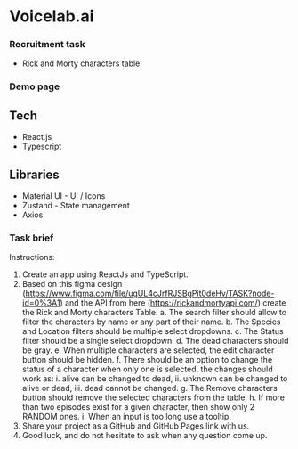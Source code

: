 # Voicelab.ai

### Recruitment task

- Rick and Morty characters table

### Demo page

## Tech

- React.js
- Typescript

## Libraries

- Material UI - UI / Icons
- Zustand - State management
- Axios

### Task brief

Instructions:

1. Create an app using ReactJs and TypeScript.
2. Based on this figma design
   (https://www.figma.com/file/ugUL4cJrfRJSBgPit0deHv/TASK?node-id=0%3A1) and
   the API from here (https://rickandmortyapi.com/) create the Rick and Morty
   characters Table.
   a. The search filter should allow to filter the characters by name or any part of
   their name.
   b. The Species and Location filters should be multiple select dropdowns.
   c. The Status filter should be a single select dropdown.
   d. The dead characters should be gray.
   e. When multiple characters are selected, the edit character button should be
   hidden.
   f. There should be an option to change the status of a character when only one
   is selected, the changes should work as:
   i. alive can be changed to dead,
   ii. unknown can be changed to alive or dead,
   iii. dead cannot be changed.
   g. The Remove characters button should remove the selected characters from
   the table.
   h. If more than two episodes exist for a given character, then show only 2
   RANDOM ones.
   i. When an input is too long use a tooltip.
3. Share your project as a GitHub and GitHub Pages link with us.
4. Good luck, and do not hesitate to ask when any question come up.
